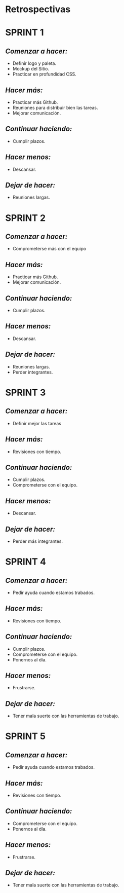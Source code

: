 # Retrospectivas

# SPRINT 1 

## *Comenzar a hacer:*
- Definir logo y paleta.
- Mockup del Sitio.
- Practicar en profundidad CSS.
 
## *Hacer más:*
- Practicar más Github.
- Reuniones para distribuir bien las tareas.
- Mejorar comunicación.

## *Continuar haciendo:*
- Cumplir plazos.

## *Hacer menos:*
- Descansar.

## *Dejar de hacer:*
- Reuniones largas.

# SPRINT 2 

## *Comenzar a hacer:*
- Comprometerse más con el equipo
 
## *Hacer más:*
- Practicar más Github.
- Mejorar comunicación.

## *Continuar haciendo:*
- Cumplir plazos.

## *Hacer menos:*
- Descansar.

## *Dejar de hacer:*
- Reuniones largas.
- Perder integrantes.

# SPRINT 3 

## *Comenzar a hacer:*
- Definir mejor las tareas
 
## *Hacer más:*
- Revisiones con tiempo.

## *Continuar haciendo:*
- Cumplir plazos.
- Comprometerse con el equipo.

## *Hacer menos:*
- Descansar.

## *Dejar de hacer:*
- Perder más integrantes.

# SPRINT 4 

## *Comenzar a hacer:*
- Pedir ayuda cuando estamos trabados.
 
## *Hacer más:*
- Revisiones con tiempo.

## *Continuar haciendo:*
- Cumplir plazos.
- Comprometerse con el equipo.
- Ponernos al día.

## *Hacer menos:*
- Frustrarse.

## *Dejar de hacer:*
- Tener mala suerte con las herramientas de trabajo.

# SPRINT 5 

## *Comenzar a hacer:*
- Pedir ayuda cuando estamos trabados.
 
## *Hacer más:*
- Revisiones con tiempo.

## *Continuar haciendo:*
- Comprometerse con el equipo.
- Ponernos al día.

## *Hacer menos:*
- Frustrarse.

## *Dejar de hacer:*
- Tener mala suerte con las herramientas de trabajo.

